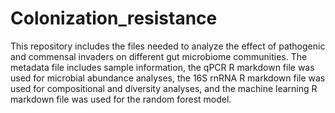 # Colonization_resistance

This repository includes the files needed to analyze the effect of pathogenic and commensal invaders on different gut microbiome communities. The metadata file includes sample information, the qPCR R markdown file was used for microbial abundance analyses, the 16S rnRNA R markdown file was used for compositional and diversity analyses, and the machine learning R markdown file was used for the random forest model. 
